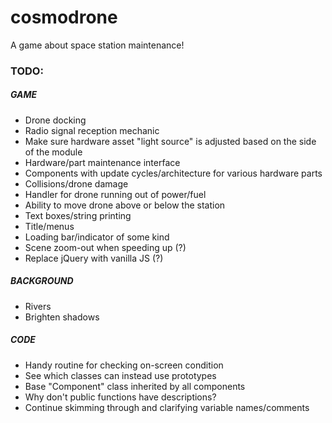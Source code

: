 # cosmodrone
A game about space station maintenance!

### TODO:

##### GAME
* Drone docking
* Radio signal reception mechanic
* Make sure hardware asset "light source" is adjusted based on the side of the module
* Hardware/part maintenance interface
* Components with update cycles/architecture for various hardware parts
* Collisions/drone damage
* Handler for drone running out of power/fuel
* Ability to move drone above or below the station
* Text boxes/string printing
* Title/menus
* Loading bar/indicator of some kind
* Scene zoom-out when speeding up (?)
* Replace jQuery with vanilla JS (?)

##### BACKGROUND
* Rivers
* Brighten shadows

##### CODE
* Handy routine for checking on-screen condition
* See which classes can instead use prototypes
* Base "Component" class inherited by all components
* Why don't public functions have descriptions?
* Continue skimming through and clarifying variable names/comments